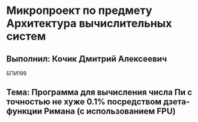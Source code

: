 # Микропроект по предмету Архитектура вычислительных систем
## Выполнил: Кочик Дмитрий Алексеевич
БПИ199
## Тема: Программа для вычисления числа Пи с точностью не хуже 0.1% посредством дзета-функции Римана (с использованием FPU)
